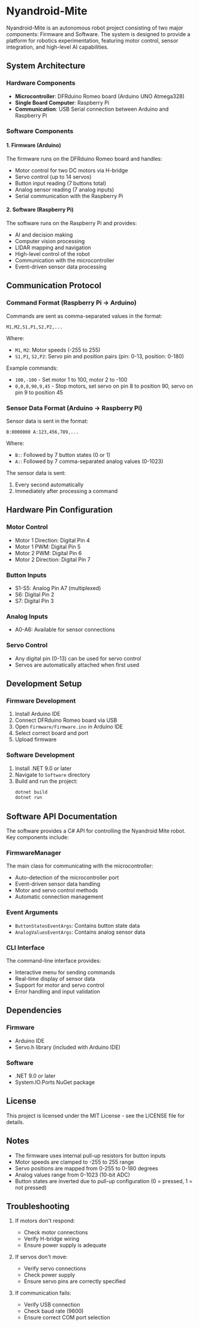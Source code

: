 # Nyandroid-Mite

Nyandroid-Mite is an autonomous robot project consisting of two major components: Firmware and Software. The system is designed to provide a platform for robotics experimentation, featuring motor control, sensor integration, and high-level AI capabilities.

## System Architecture

### Hardware Components
- **Microcontroller**: DFRduino Romeo board (Arduino UNO Atmega328)
- **Single Board Computer**: Raspberry Pi
- **Communication**: USB Serial connection between Arduino and Raspberry Pi

### Software Components

#### 1. Firmware (Arduino)
The firmware runs on the DFRduino Romeo board and handles:
- Motor control for two DC motors via H-bridge
- Servo control (up to 14 servos)
- Button input reading (7 buttons total)
- Analog sensor reading (7 analog inputs)
- Serial communication with the Raspberry Pi

#### 2. Software (Raspberry Pi)
The software runs on the Raspberry Pi and provides:
- AI and decision making
- Computer vision processing
- LIDAR mapping and navigation
- High-level control of the robot
- Communication with the microcontroller
- Event-driven sensor data processing

## Communication Protocol

### Command Format (Raspberry Pi → Arduino)
Commands are sent as comma-separated values in the format:
```
M1,M2,S1,P1,S2,P2,...
```
Where:
- `M1`, `M2`: Motor speeds (-255 to 255)
- `S1,P1`, `S2,P2`: Servo pin and position pairs (pin: 0-13, position: 0-180)

Example commands:
- `100,-100` - Set motor 1 to 100, motor 2 to -100
- `0,0,8,90,9,45` - Stop motors, set servo on pin 8 to position 90, servo on pin 9 to position 45

### Sensor Data Format (Arduino → Raspberry Pi)
Sensor data is sent in the format:
```
B:0000000 A:123,456,789,...
```
Where:
- `B:`: Followed by 7 button states (0 or 1)
- `A:`: Followed by 7 comma-separated analog values (0-1023)

The sensor data is sent:
1. Every second automatically
2. Immediately after processing a command

## Hardware Pin Configuration

### Motor Control
- Motor 1 Direction: Digital Pin 4
- Motor 1 PWM: Digital Pin 5
- Motor 2 PWM: Digital Pin 6
- Motor 2 Direction: Digital Pin 7

### Button Inputs
- S1-S5: Analog Pin A7 (multiplexed)
- S6: Digital Pin 2
- S7: Digital Pin 3

### Analog Inputs
- A0-A6: Available for sensor connections

### Servo Control
- Any digital pin (0-13) can be used for servo control
- Servos are automatically attached when first used

## Development Setup

### Firmware Development
1. Install Arduino IDE
2. Connect DFRduino Romeo board via USB
3. Open `Firmware/Firmware.ino` in Arduino IDE
4. Select correct board and port
5. Upload firmware

### Software Development
1. Install .NET 9.0 or later
2. Navigate to `Software` directory
3. Build and run the project:
   ```bash
   dotnet build
   dotnet run
   ```

## Software API Documentation

The software provides a C# API for controlling the Nyandroid Mite robot. Key components include:

### FirmwareManager
The main class for communicating with the microcontroller:
- Auto-detection of the microcontroller port
- Event-driven sensor data handling
- Motor and servo control methods
- Automatic connection management

### Event Arguments
- `ButtonStatesEventArgs`: Contains button state data
- `AnalogValuesEventArgs`: Contains analog sensor data

### CLI Interface
The command-line interface provides:
- Interactive menu for sending commands
- Real-time display of sensor data
- Support for motor and servo control
- Error handling and input validation

## Dependencies

### Firmware
- Arduino IDE
- Servo.h library (included with Arduino IDE)

### Software
- .NET 9.0 or later
- System.IO.Ports NuGet package

## License
This project is licensed under the MIT License - see the LICENSE file for details.

## Notes
- The firmware uses internal pull-up resistors for button inputs
- Motor speeds are clamped to -255 to 255 range
- Servo positions are mapped from 0-255 to 0-180 degrees
- Analog values range from 0-1023 (10-bit ADC)
- Button states are inverted due to pull-up configuration (0 = pressed, 1 = not pressed)

## Troubleshooting
1. If motors don't respond:
   - Check motor connections
   - Verify H-bridge wiring
   - Ensure power supply is adequate

2. If servos don't move:
   - Verify servo connections
   - Check power supply
   - Ensure servo pins are correctly specified

3. If communication fails:
   - Verify USB connection
   - Check baud rate (9600)
   - Ensure correct COM port selection
